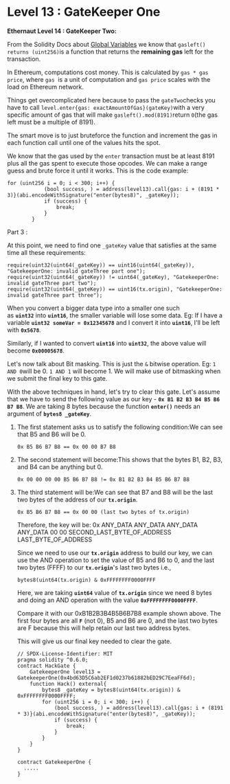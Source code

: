 # Level 13 : GateKeeper One

**Ethernaut Level 14 : GateKeeper Two:** 

From the Solidity Docs about [Global Variables](https://docs.soliditylang.org/en/latest/cheatsheet.html?#global-variables) we know that `gasleft() returns (uint256)`is a function that returns the **remaining gas** left for the transaction.

In Ethereum, computations cost money. This is calculated by `gas * gas price`, where `gas`  is a unit of computation and `gas price` scales with the load on Ethereum network.

Things get overcomplicated here because to pass the `gateTwo`checks you have to call `level.enter{gas: exactAmountOfGas}(gateKey)`with a very specific amount of gas that will make `gasleft().mod(8191)`return `0`(the gas left must be a multiple of 8191).

The smart move is to just bruteforce the function and increment the gas in each function call until one of the values hits the spot.

We know that the gas used by the `enter` transaction must be at least 8191 plus all the gas spent to execute those opcodes. We can make a range guess and brute force it until it works. This is the code example:

```
for (uint256 i = 0; i < 300; i++) {
            (bool success, ) = address(level13).call{gas: i + (8191 * 3)}(abi.encodeWithSignature("enter(bytes8)", _gateKey));
            if (success) {
                break;
            }
        }
```

Part 3 : 

At this point, we need to find one `_gateKey` value that satisfies at the same time all these requirements:

```
require(uint32(uint64(_gateKey)) == uint16(uint64(_gateKey)), "GatekeeperOne: invalid gateThree part one");
require(uint32(uint64(_gateKey)) != uint64(_gateKey), "GatekeeperOne: invalid gateThree part two");
require(uint32(uint64(_gateKey)) == uint16(tx.origin), "GatekeeperOne: invalid gateThree part three");
```

When you convert a bigger data type into a smaller one such as **`uint32`** into **`uint16`**, the smaller variable will lose some data. Eg: If I have a variable **`uint32 someVar = 0x12345678`** and I convert it into **`uint16`**, I'll be left with **`0x5678`**.

Similarly, if I wanted to convert **`uint16`** into **`uint32`**, the above value will become **`0x00005678`**.

Let's now talk about Bit masking. This is just the `&` bitwise operation. Eg: `1 AND 0`will be 0. `1 AND 1` will become 1. We will make use of bitmasking when we submit the final key to this gate.

With the above techniques in hand, let's try to clear this gate. Let's assume that we have to send the following value as our key - **`0x B1 B2 B3 B4 B5 B6 B7 B8`**. We are taking 8 bytes because the function **`enter()`** needs an argument of **`bytes8 _gateKey`**.

1. The first statement asks us to satisfy the following condition:We can see that B5 and B6 will be 0.
    
    ```
    0x B5 B6 B7 B8 == 0x 00 00 B7 B8
    
    ```
    
2. The second statement will become:This shows that the bytes B1, B2, B3, and B4 can be anything but 0.
    
    ```
    0x 00 00 00 00 B5 B6 B7 B8 != 0x B1 B2 B3 B4 B5 B6 B7 B8
    
    ```
    
3. The third statement will be:We can see that B7 and B8 will be the last two bytes of the address of our **`tx.origin`**.
    
    ```
    0x B5 B6 B7 B8 == 0x 00 00 (last two bytes of tx.origin)
    
    ```
    
    Therefore, the key will be: 0x ANY_DATA ANY_DATA ANY_DATA ANY_DATA 00 00 SECOND_LAST_BYTE_OF_ADDRESS LAST_BYTE_OF_ADDRESS
    
    Since we need to use our **`tx.origin`** address to build our key, we can use the AND operation to set the value of B5 and B6 to 0, and the last two bytes (FFFF) to our **`tx.origin`**'s last two bytes i.e.,
    
    ```
    bytes8(uint64(tx.origin) & 0xFFFFFFFF0000FFFF
    ```
    
    Here, we are taking **`uint64`** value of **`tx.origin`** since we need 8 bytes and doing an AND operation with the value **`0xFFFFFFFF0000FFFF`**.
    
    Compare it with our 0xB1B2B3B4B5B6B7B8 example shown above. The first four bytes are all **`F`** (not 0), B5 and B6 are 0, and the last two bytes are F because this will help retain our last two address bytes.
    
    This will give us our final key needed to clear the gate.
    
    ```solidity
    // SPDX-License-Identifier: MIT
    pragma solidity ^0.6.0;
    contract HackGate {
        GatekeeperOne level13 = GatekeeperOne(0x4bd63D5C6ab2EF1d0237b61882bED29C7EeaFF6d);
        function Hack() external{
            bytes8 _gateKey = bytes8(uint64(tx.origin)) & 0xFFFFFFFF0000FFFF;
            for (uint256 i = 0; i < 300; i++) {
                (bool success, ) = address(level13).call{gas: i + (8191 * 3)}(abi.encodeWithSignature("enter(bytes8)", _gateKey));
                if (success) {
                    break;
                }
            }
        }
    }
    
    contract GatekeeperOne {
      .....
    }
    ```